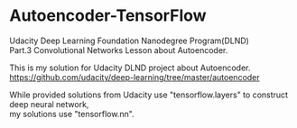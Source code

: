 # Autoencoder-TensorFlow

Udacity Deep Learning Foundation Nanodegree Program(DLND)  
Part.3 Convolutional Networks Lesson about Autoencoder.  

This is my solution for Udacity DLND project about Autoencoder.  
<https://github.com/udacity/deep-learning/tree/master/autoencoder>  
  
While provided solutions from Udacity use "tensorflow.layers" to construct deep neural network,  
my solutions use "tensorflow.nn".
